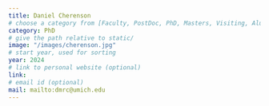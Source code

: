```yaml
---
title: Daniel Cherenson
# choose a category from [Faculty, PostDoc, PhD, Masters, Visiting, Alumni]. Be careful about the capitalization.
category: PhD
# give the path relative to static/
image: "/images/cherenson.jpg"
# start year, used for sorting
year: 2024
# link to personal website (optional)
link: 
# email id (optional)
mail: mailto:dmrc@umich.edu
---
```

